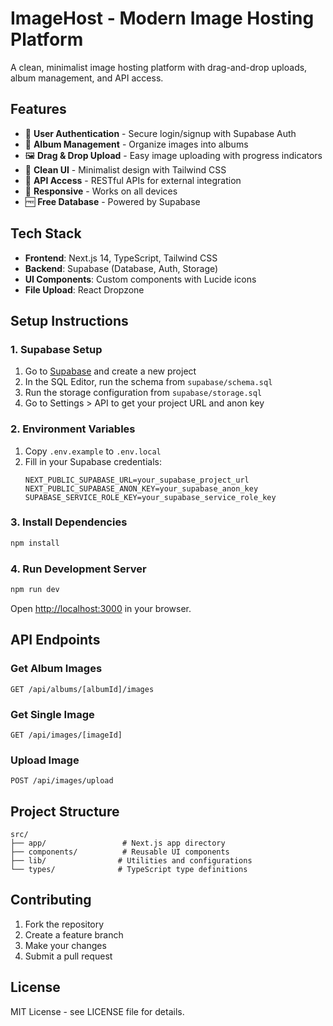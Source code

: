 # ImageHost - Modern Image Hosting Platform

A clean, minimalist image hosting platform with drag-and-drop uploads, album management, and API access.

## Features

- 🔐 **User Authentication** - Secure login/signup with Supabase Auth
- 📁 **Album Management** - Organize images into albums
- 🖼️ **Drag & Drop Upload** - Easy image uploading with progress indicators
- 🎨 **Clean UI** - Minimalist design with Tailwind CSS
- 🔗 **API Access** - RESTful APIs for external integration
- 📱 **Responsive** - Works on all devices
- 🆓 **Free Database** - Powered by Supabase

## Tech Stack

- **Frontend**: Next.js 14, TypeScript, Tailwind CSS
- **Backend**: Supabase (Database, Auth, Storage)
- **UI Components**: Custom components with Lucide icons
- **File Upload**: React Dropzone

## Setup Instructions

### 1. Supabase Setup

1. Go to [Supabase](https://supabase.com) and create a new project
2. In the SQL Editor, run the schema from `supabase/schema.sql`
3. Run the storage configuration from `supabase/storage.sql`
4. Go to Settings > API to get your project URL and anon key

### 2. Environment Variables

1. Copy `.env.example` to `.env.local`
2. Fill in your Supabase credentials:
   ```
   NEXT_PUBLIC_SUPABASE_URL=your_supabase_project_url
   NEXT_PUBLIC_SUPABASE_ANON_KEY=your_supabase_anon_key
   SUPABASE_SERVICE_ROLE_KEY=your_supabase_service_role_key
   ```

### 3. Install Dependencies

```bash
npm install
```

### 4. Run Development Server

```bash
npm run dev
```

Open [http://localhost:3000](http://localhost:3000) in your browser.

## API Endpoints

### Get Album Images
```
GET /api/albums/[albumId]/images
```

### Get Single Image
```
GET /api/images/[imageId]
```

### Upload Image
```
POST /api/images/upload
```

## Project Structure

```
src/
├── app/                 # Next.js app directory
├── components/          # Reusable UI components
├── lib/                # Utilities and configurations
└── types/              # TypeScript type definitions
```

## Contributing

1. Fork the repository
2. Create a feature branch
3. Make your changes
4. Submit a pull request

## License

MIT License - see LICENSE file for details.
